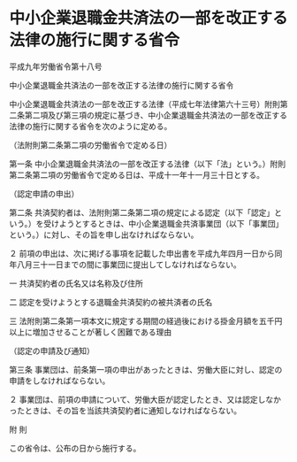 # 中小企業退職金共済法の一部を改正する法律の施行に関する省令

平成九年労働省令第十八号

中小企業退職金共済法の一部を改正する法律の施行に関する省令

中小企業退職金共済法の一部を改正する法律（平成七年法律第六十三号）附則第二条第二項及び第三項の規定に基づき、中小企業退職金共済法の一部を改正する法律の施行に関する省令を次のように定める。

（法附則第二条第二項の労働省令で定める日）

第一条 中小企業退職金共済法の一部を改正する法律（以下「法」という。）附則第二条第二項の労働省令で定める日は、平成十一年十一月三十日とする。

（認定申請の申出）

第二条 共済契約者は、法附則第二条第二項の規定による認定（以下「認定」という。）を受けようとするときは、中小企業退職金共済事業団（以下「事業団」という。）に対し、その旨を申し出なければならない。

２ 前項の申出は、次に掲げる事項を記載した申出書を平成九年四月一日から同年八月三十一日までの間に事業団に提出してしなければならない。

一 共済契約者の氏名又は名称及び住所

二 認定を受けようとする退職金共済契約の被共済者の氏名

三 法附則第二条第一項本文に規定する期間の経過後における掛金月額を五千円以上に増加させることが著しく困難である理由

（認定の申請及び通知）

第三条 事業団は、前条第一項の申出があったときは、労働大臣に対し、認定の申請をしなければならない。

２ 事業団は、前項の申請について、労働大臣が認定したとき、又は認定しなかったときは、その旨を当該共済契約者に通知しなければならない。

附 則

この省令は、公布の日から施行する。
